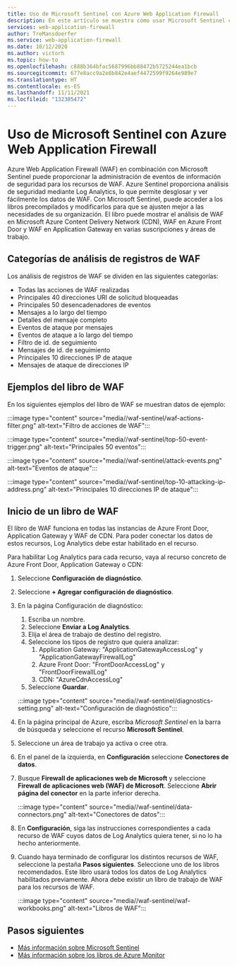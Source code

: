 ```yaml
---
title: Uso de Microsoft Sentinel con Azure Web Application Firewall
description: En este artículo se muestra cómo usar Microsoft Sentinel con Azure Web Application Firewall (WAF).
services: web-application-firewall
author: TreMansdoerfer
ms.service: web-application-firewall
ms.date: 10/12/2020
ms.author: victorh
ms.topic: how-to
ms.openlocfilehash: c888b364bfac5687996bb88472b5725244ea1bcb
ms.sourcegitcommit: 677e8acc9a2e8b842e4aef4472599f9264e989e7
ms.translationtype: HT
ms.contentlocale: es-ES
ms.lasthandoff: 11/11/2021
ms.locfileid: "132305472"
---
```

# <a name="using-microsoft-sentinel-with-azure-web-application-firewall"></a>Uso de Microsoft Sentinel con Azure Web Application Firewall

Azure Web Application Firewall (WAF) en combinación con Microsoft Sentinel puede proporcionar la administración de eventos de información de seguridad para los recursos de WAF. Azure Sentinel proporciona análisis de seguridad mediante Log Analytics, lo que permite desglosar y ver fácilmente los datos de WAF. Con Microsoft Sentinel, puede acceder a los libros precompilados y modificarlos para que se ajusten mejor a las necesidades de su organización. El libro puede mostrar el análisis de WAF en Microsoft Azure Content Delivery Network (CDN), WAF en Azure Front Door y WAF en Application Gateway en varias suscripciones y áreas de trabajo.

## <a name="waf-log-analytics-categories"></a>Categorías de análisis de registros de WAF

Los análisis de registros de WAF se dividen en las siguientes categorías:  

- Todas las acciones de WAF realizadas 
- Principales 40 direcciones URI de solicitud bloqueadas 
- Principales 50 desencadenadores de eventos  
- Mensajes a lo largo del tiempo 
- Detalles del mensaje completo 
- Eventos de ataque por mensajes  
- Eventos de ataque a lo largo del tiempo 
- Filtro de id. de seguimiento 
- Mensajes de id. de seguimiento 
- Principales 10 direcciones IP de ataque 
- Mensajes de ataque de direcciones IP 

## <a name="waf-workbook-examples"></a>Ejemplos del libro de WAF

En los siguientes ejemplos del libro de WAF se muestran datos de ejemplo:

:::image type="content" source="media//waf-sentinel/waf-actions-filter.png" alt-text="Filtro de acciones de WAF":::

:::image type="content" source="media//waf-sentinel/top-50-event-trigger.png" alt-text="Principales 50 eventos":::

:::image type="content" source="media//waf-sentinel/attack-events.png" alt-text="Eventos de ataque":::

:::image type="content" source="media//waf-sentinel/top-10-attacking-ip-address.png" alt-text="Principales 10 direcciones IP de ataque":::

## <a name="launch-a-waf-workbook"></a>Inicio de un libro de WAF

El libro de WAF funciona en todas las instancias de Azure Front Door, Application Gateway y WAF de CDN. Para poder conectar los datos de estos recursos, Log Analytics debe estar habilitado en el recurso. 

Para habilitar Log Analytics para cada recurso, vaya al recurso concreto de Azure Front Door, Application Gateway o CDN:

1. Seleccione **Configuración de diagnóstico**.
2. Seleccione **+ Agregar configuración de diagnóstico**. 
3. En la página Configuración de diagnóstico:
   1. Escriba un nombre. 
   1. Seleccione **Enviar a Log Analytics**. 
   1. Elija el área de trabajo de destino del registro. 
   1. Seleccione los tipos de registro que quiera analizar:
      1. Application Gateway: "ApplicationGatewayAccessLog" y "ApplicationGatewayFirewallLog"
      1. Azure Front Door: "FrontDoorAccessLog" y "FrontDoorFirewallLog"
      1. CDN: "AzureCdnAccessLog"
   1. Seleccione **Guardar**.

   :::image type="content" source="media//waf-sentinel/diagnostics-setting.png" alt-text="Configuración de diagnóstico":::

4. En la página principal de Azure, escriba *Microsoft Sentinel* en la barra de búsqueda y seleccione el recurso **Microsoft Sentinel**. 
2. Seleccione un área de trabajo ya activa o cree otra. 
3. En el panel de la izquierda, en **Configuración** seleccione **Conectores de datos**.
4. Busque **Firewall de aplicaciones web de Microsoft** y seleccione **Firewall de aplicaciones web (WAF) de Microsoft**. Seleccione **Abrir página del conector** en la parte inferior derecha.

   :::image type="content" source="media//waf-sentinel/data-connectors.png" alt-text="Conectores de datos":::

8. En **Configuración**, siga las instrucciones correspondientes a cada recurso de WAF cuyos datos de Log Analytics quiera tener, si no lo ha hecho anteriormente.
6. Cuando haya terminado de configurar los distintos recursos de WAF, seleccione la pestaña **Pasos siguientes**. Seleccione uno de los libros recomendados. Este libro usará todos los datos de Log Analytics habilitados previamente. Ahora debe existir un libro de trabajo de WAF para los recursos de WAF.

   :::image type="content" source="media//waf-sentinel/waf-workbooks.png" alt-text="Libros de WAF":::


## <a name="next-steps"></a>Pasos siguientes

- [Más información sobre Microsoft Sentinel](../sentinel/overview.md)
- [Más información sobre los libros de Azure Monitor](../azure-monitor/visualize/workbooks-overview.md)
